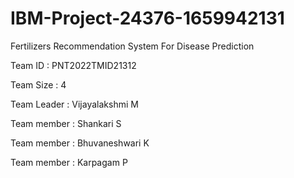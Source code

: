 # IBM-Project-24376-1659942131
Fertilizers Recommendation System For Disease Prediction

Team ID : PNT2022TMID21312

Team Size : 4

Team Leader : Vijayalakshmi M

Team member : Shankari S

Team member : Bhuvaneshwari K

Team member : Karpagam P
